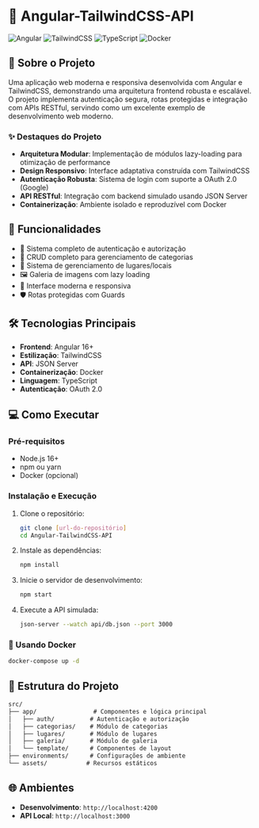 # 🌟 Angular-TailwindCSS-API

![Angular](https://img.shields.io/badge/Angular-DD0031?style=for-the-badge&logo=angular)
![TailwindCSS](https://img.shields.io/badge/Tailwind_CSS-38B2AC?style=for-the-badge&logo=tailwind-css)
![TypeScript](https://img.shields.io/badge/TypeScript-007ACC?style=for-the-badge&logo=typescript)
![Docker](https://img.shields.io/badge/Docker-2496ED?style=for-the-badge&logo=docker)

## 📝 Sobre o Projeto

Uma aplicação web moderna e responsiva desenvolvida com Angular e TailwindCSS, demonstrando uma arquitetura frontend robusta e escalável. O projeto implementa autenticação segura, rotas protegidas e integração com APIs RESTful, servindo como um excelente exemplo de desenvolvimento web moderno.

### ✨ Destaques do Projeto

- **Arquitetura Modular**: Implementação de módulos lazy-loading para otimização de performance
- **Design Responsivo**: Interface adaptativa construída com TailwindCSS
- **Autenticação Robusta**: Sistema de login com suporte a OAuth 2.0 (Google)
- **API RESTful**: Integração com backend simulado usando JSON Server
- **Containerização**: Ambiente isolado e reproduzível com Docker

## 🚀 Funcionalidades

- 🔐 Sistema completo de autenticação e autorização
- 📁 CRUD completo para gerenciamento de categorias
- 📍 Sistema de gerenciamento de lugares/locais
- 🖼️ Galeria de imagens com lazy loading
- 🎨 Interface moderna e responsiva
- 🛡️ Rotas protegidas com Guards

## 🛠️ Tecnologias Principais

- **Frontend**: Angular 16+
- **Estilização**: TailwindCSS
- **API**: JSON Server
- **Containerização**: Docker
- **Linguagem**: TypeScript
- **Autenticação**: OAuth 2.0

## 💻 Como Executar

### Pré-requisitos

- Node.js 16+
- npm ou yarn
- Docker (opcional)

### Instalação e Execução

1. Clone o repositório:

   ```bash
   git clone [url-do-repositório]
   cd Angular-TailwindCSS-API
   ```

2. Instale as dependências:

   ```bash
   npm install
   ```

3. Inicie o servidor de desenvolvimento:

   ```bash
   npm start
   ```

4. Execute a API simulada:

   ```bash
   json-server --watch api/db.json --port 3000
   ```

### 🐳 Usando Docker

```bash
docker-compose up -d
```

## 📂 Estrutura do Projeto

```txt
src/
├── app/                # Componentes e lógica principal
│   ├── auth/          # Autenticação e autorização
│   ├── categorias/    # Módulo de categorias
│   ├── lugares/       # Módulo de lugares
│   ├── galeria/       # Módulo de galeria
│   └── template/      # Componentes de layout
├── environments/      # Configurações de ambiente
└── assets/           # Recursos estáticos
```

## 🌐 Ambientes

- **Desenvolvimento**: `http://localhost:4200`
- **API Local**: `http://localhost:3000`
